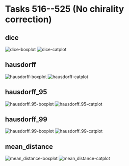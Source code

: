 Tasks 516--525 (No chirality correction)
==============

dice
----
![dice-boxplot](../../../img/paper/NoChiralityCorrection/boxplot/dice.png)
![dice-catplot](../../../img/paper/NoChiralityCorrection/catplot/dice.png)

hausdorff
---------
![hausdorff-boxplot](../../../img/paper/NoChiralityCorrection/boxplot/hausdorff.png)
![hausdorff-catplot](../../../img/paper/NoChiralityCorrection/catplot/hausdorff.png)

hausdorff_95
------------
![hausdorff_95-boxplot](../../../img/paper/NoChiralityCorrection/boxplot/hausdorff_95.png)
![hausdorff_95-catplot](../../../img/paper/NoChiralityCorrection/catplot/hausdorff_95.png)

hausdorff_99
------------
![hausdorff_99-boxplot](../../../img/paper/NoChiralityCorrection/boxplot/hausdorff_99.png)
![hausdorff_99-catplot](../../../img/paper/NoChiralityCorrection/catplot/hausdorff_99.png)

mean_distance
-------------
![mean_distance-boxplot](../../../img/paper/NoChiralityCorrection/boxplot/mean_distance.png)
![mean_distance-catplot](../../../img/paper/NoChiralityCorrection/catplot/mean_distance.png)
